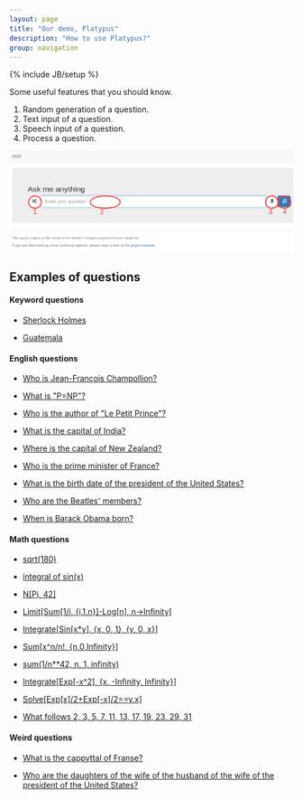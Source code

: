 ```yaml
---
layout: page
title: "Our demo, Platypus"
description: "How to use Platypus?"
group: navigation
---
```

{% include JB/setup %}

Some useful features that you should know.

1. Random generation of a question.
2. Text input of a question.
3. Speech input of a question.
4. Process a question.

[![Annotated screen capture of the PPP](PPPhelp.png "How to use the query engine?")](PPPhelp.png)

## Examples of questions

#### Keyword questions

* [Sherlock Holmes](http://askplatyp.us/?lang=en&q=Sherlock+Holmes)

* [Guatemala](http://askplatyp.us/?lang=en&q=Guatemala)

#### English questions

* [Who is Jean-François Champollion?](http://askplatyp.us/?lang=en&q=Who+is+Jean-Fran%C3%A7ois+Champollion%3F)

* [What is "P=NP"?](http://askplatyp.us/?lang=en&q=What+is+%22P%3DNP%22%3F)

* [Who is the author of "Le Petit Prince"?](http://askplatyp.us/?lang=en&q=Who+is+the+author+of+%22Le+Petit+Prince%22%3F)

* [What is the capital of India?](http://askplatyp.us/?lang=en&q=What+is+the+capital+of+India%3F)

* [Where is the capital of New Zealand?](http://askplatyp.us/?lang=en&q=Where+is+the+capital+of+New+Zealand%3F)

* [Who is the prime minister of France?](http://askplatyp.us/?lang=en&q=Who+is+the+prime+minister+of+France%3F)

* [What is the birth date of the president of the United States?](http://askplatyp.us/?lang=en&q=What+is+the+birth+date+of+the+president+of+the+United+States%3F)

* [Who are the Beatles\' members?](http://askplatyp.us/?lang=en&q=Who+are+the+Beatles%27+members%3F)

* [When is Barack Obama born?](http://askplatyp.us/?lang=en&q=When+is+Barack+Obama+born%3F)

#### Math questions

* [sqrt(180)](http://askplatyp.us/?lang=en&q=sqrt(180))

* [integral of sin(x)](http://askplatyp.us/?lang=en&q=integral+of+sin%28x%29)

* [N[Pi, 42]](http://askplatyp.us/?lang=en&q=N%5BPi%2C+42%5D)

* [Limit[Sum[1/i, {i,1,n}]-Log[n], n->Infinity]](http://askplatyp.us/?lang=en&q=Limit%5BSum%5B1%2Fi%2C+%7Bi%2C1%2Cn%7D%5D-Log%5Bn%5D%2C+n-%3EInfinity%5D+)

* [Integrate[Sin[x\*y], {x, 0, 1}, {y, 0, x}]](http://askplatyp.us/?lang=en&q=Integrate%5BSin%5Bx*y%5D%2C+%7Bx%2C+0%2C+1%7D%2C+%7By%2C+0%2C+x%7D%5D+)

* [Sum[x^n/n!, {n,0,Infinity}]](http://askplatyp.us/?lang=en&q=Sum%5Bx%5En%2Fn!%2C+%7Bn%2C0%2CInfinity%7D%5D+)

* [sum(1/n**42, n, 1, infinity)](http://askplatyp.us/?lang=en&q=Sum%5B1%2Fn%5E42%2C+%7Bn%2C1%2CInfinity%7D%5D+)

* [Integrate[Exp[-x^2], {x, -Infinity, Infinity}]](http://askplatyp.us/?lang=en&q=Integrate%5BExp%5B-x%5E2%5D%2C+%7Bx%2C+-Infinity%2C+Infinity%7D%5D+)

* [Solve[Exp[x]/2+Exp[-x]/2==y,x]](http://askplatyp.us/?lang=en&q=+Solve%5BExp%5Bx%5D%2F2%2BExp%5B-x%5D%2F2%3D%3Dy%2Cx%5D)

* [What follows 2, 3, 5, 7, 11, 13, 17, 19, 23, 29, 31](http://askplatyp.us/?lang=en&q=What+follows+2%2C+3%2C+5%2C+7%2C+11%2C+13%2C+17%2C+19%2C+23%2C+29%2C+31)

#### Weird questions

* [What is the cappyttal of Franse?](http://askplatyp.us/?lang=en&q=What+is+the+cappyttal+of+Franse%3F)

* [Who are the daughters of the wife of the husband of the wife of the president of the United States?](http://askplatyp.us/?lang=en&q=Who+are+the+daughters+of+the+wife+of+the+husband+of+the+wife+of+the+president+of+the+United+States%3F)
